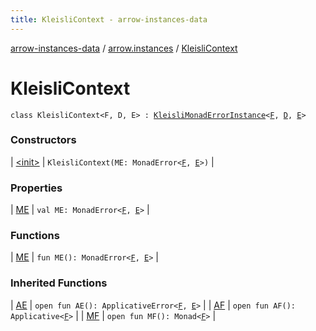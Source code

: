 ```yaml
---
title: KleisliContext - arrow-instances-data
---
```


[arrow-instances-data](../../index.html) / [arrow.instances](../index.html) / [KleisliContext](./index.html)

# KleisliContext

`class KleisliContext<F, D, E> : `[`KleisliMonadErrorInstance`](../-kleisli-monad-error-instance/index.html)`<`[`F`](index.html#F)`, `[`D`](index.html#D)`, `[`E`](index.html#E)`>`

### Constructors

| [&lt;init&gt;](-init-.html) | `KleisliContext(ME: MonadError<`[`F`](index.html#F)`, `[`E`](index.html#E)`>)` |

### Properties

| [ME](-m-e.html) | `val ME: MonadError<`[`F`](index.html#F)`, `[`E`](index.html#E)`>` |

### Functions

| [ME](-m-e.html) | `fun ME(): MonadError<`[`F`](index.html#F)`, `[`E`](index.html#E)`>` |

### Inherited Functions

| [AE](../-kleisli-monad-error-instance/-a-e.html) | `open fun AE(): ApplicativeError<`[`F`](../-kleisli-monad-error-instance/index.html#F)`, `[`E`](../-kleisli-monad-error-instance/index.html#E)`>` |
| [AF](../-kleisli-monad-error-instance/-a-f.html) | `open fun AF(): Applicative<`[`F`](../-kleisli-monad-error-instance/index.html#F)`>` |
| [MF](../-kleisli-monad-error-instance/-m-f.html) | `open fun MF(): Monad<`[`F`](../-kleisli-monad-error-instance/index.html#F)`>` |


